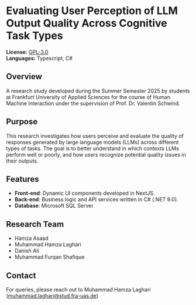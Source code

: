 # Evaluating User Perception of LLM Output Quality Across Cognitive Task Types

**License:** [GPL-3.0](LICENSE)  
**Languages:** Typescript, C#

##  Overview

A research study developed during the Summer Semester 2025 by students at Frankfurt University of Applied Sciences for the course of Human Machine Interaction under the supervision of Prof. Dr. Valentin Schwind.

## Purpose

This research investigates how users perceive and evaluate the quality of responses generated by large language models (LLMs) across different types of tasks. The goal is to better understand in which contexts LLMs perform well or poorly, and how users recognize potential quality issues in their outputs.

##  Features

- **Front-end**: Dynamic UI components developed in NextJS.
- **Back-end**: Business logic and API services written in C# (.NET 9.0).
- **Database**: Microsoft SQL Server

## Research Team

- Hamza Asaad
- Muhammad Hamza Laghari
- Danish Ali
- Muhammad Furqan Shafique

## Contact

For queries, please reach out to Muhammad Hamza Laghari (muhammad.laghari@stud.fra-uas.de)
